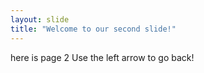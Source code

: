 ```yaml
---
layout: slide
title: "Welcome to our second slide!"
---
```

here is page 2
Use the left arrow to go back!
